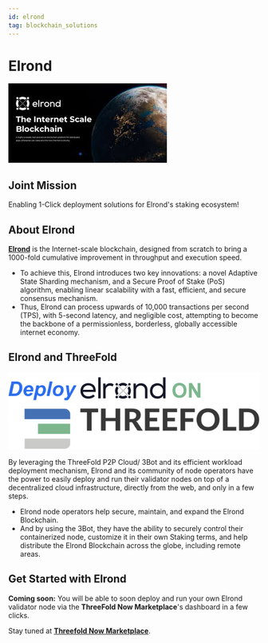 ```yaml
---
id: elrond
tag: blockchain_solutions
---
```


# Elrond

![](./img/elrond1.jpg)

## Joint Mission

Enabling 1-Click deployment solutions for Elrond's staking ecosystem!

## About Elrond

**[Elrond](https://elrond.com/)** is the Internet-scale blockchain, designed from scratch to bring a 1000-fold cumulative improvement in throughput and execution speed.

- To achieve this, Elrond introduces two key innovations: a novel Adaptive State Sharding mechanism, and a Secure Proof of Stake (PoS) algorithm, enabling linear scalability with a fast, efficient, and secure consensus mechanism.
- Thus, Elrond can process upwards of 10,000 transactions per second (TPS), with 5-second latency, and negligible cost, attempting to become the backbone of a permissionless, borderless, globally accessible internet economy.

## Elrond and ThreeFold

![](./img/elrond2.png)

By leveraging the ThreeFold P2P Cloud/ 3Bot and its efficient workload deployment mechanism, Elrond and its community of node operators have the power to easily deploy and run their validator nodes on top of a decentralized cloud infrastructure, directly from the web, and only in a few steps. 

- Elrond node operators help secure, maintain, and expand the Elrond Blockchain.
- And by using the 3Bot, they have the ability to securely control their containerized node, customize it in their own Staking terms, and help distribute the Elrond Blockchain across the globe, including remote areas. 

## Get Started with Elrond

**Coming soon:** You will be able to soon deploy and run your own Elrond validator node via the **ThreeFold Now Marketplace**'s dashboard in a few clicks.

Stay tuned at **[Threefold Now Marketplace](https://marketplace.threefold.io)**.
